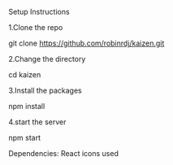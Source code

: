 Setup Instructions

1.Clone the repo

git clone https://github.com/robinrdj/kaizen.git

2.Change the directory 

cd kaizen

3.Install the packages 

npm install

4.start the server 

npm start

Dependencies: React icons used  
